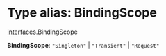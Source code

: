 # Type alias: BindingScope

[interfaces](/auto-docs/editor/modules/interfaces.md).BindingScope

**BindingScope**: `"Singleton"` | `"Transient"` | `"Request"`
